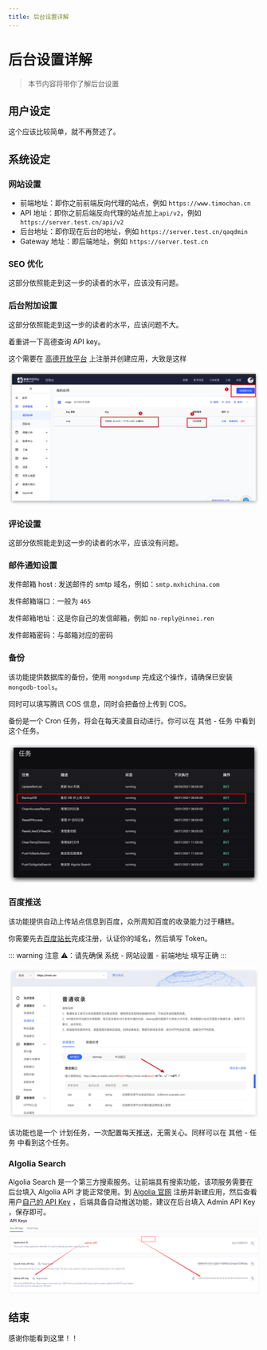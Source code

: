 ```yaml
---
title: 后台设置详解
---
```


# 后台设置详解

> 本节内容将带你了解后台设置

## 用户设定

这个应该比较简单，就不再赘述了。

## 系统设定

### 网站设置

- 前端地址：即你之前前端反向代理的站点，例如 `https://www.timochan.cn`
- API 地址：即你之前后端反向代理的站点加上`api/v2`，例如 `https://server.test.cn/api/v2 `
- 后台地址：即你现在后台的地址，例如 `https://server.test.cn/qaqdmin`
- Gateway 地址：即后端地址，例如 `https://server.test.cn`

### SEO 优化

这部分依照能走到这一步的读者的水平，应该没有问题。

### 后台附加设置

这部分依照能走到这一步的读者的水平，应该问题不大。

着重讲一下高德查询 API key。

这个需要在 [高德开放平台](https://lbs.amap.com/) 上注册并创建应用，大致是这样

![](https://raw.githubusercontent.com/mx-space/docs-images/master/images/G7De6D.png)

### 评论设置

这部分依照能走到这一步的读者的水平，应该没有问题。

### 邮件通知设置

发件邮箱 host : 发送邮件的 smtp 域名，例如：`smtp.mxhichina.com`

发件邮箱端口：一般为 `465`

发件邮箱地址：这是你自己的发信邮箱，例如 `no-reply@innei.ren`

发件邮箱密码：与邮箱对应的密码

### 备份

该功能提供数据库的备份，使用 `mongodump` 完成这个操作，请确保已安装 `mongodb-tools`。

同时可以填写腾讯 COS 信息，同时会把备份上传到 COS。

备份是一个 Cron 任务，将会在每天凌晨自动进行。你可以在 其他 - 任务 中看到这个任务。

![](https://raw.githubusercontent.com/mx-space/docs-images/master/images/AfN20h.png)

### 百度推送

该功能提供自动上传站点信息到百度，众所周知百度的收录能力过于糟糕。

你需要先去[百度站长](https://ziyuan.baidu.com/linksubmit/index)完成注册，认证你的域名，然后填写 Token。

::: warning
注意 ⚠️：请先确保 系统 - 网站设置 - 前端地址 填写正确
:::

![](https://raw.githubusercontent.com/mx-space/docs-images/master/images/zEgXj5.png)

该功能也是一个 计划任务，一次配置每天推送，无需关心。同样可以在 其他 - 任务 中看到这个任务。

### Algolia Search

Algolia Search 是一个第三方搜索服务。让前端具有搜索功能，该项服务需要在后台填入 Algolia API 才能正常使用。到 [Algolia 官网](https://www.algolia.com/) 注册并新建应用，然后查看用户[自己的 API Key](https://www.algolia.com/account/api-keys/) ，后端具备自动推送功能，建议在后台填入 Admin API Key ，保存即可。
![](https://raw.githubusercontent.com/mx-space/docs-images/master/images/algolia.png)

## 结束

感谢你能看到这里！！
